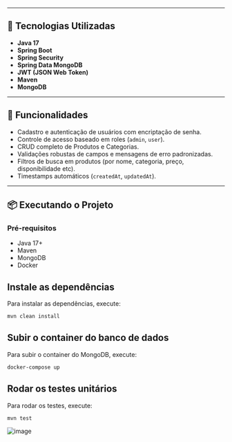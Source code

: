 
---

## 🧰 Tecnologias Utilizadas

- **Java 17**
- **Spring Boot**
- **Spring Security**
- **Spring Data MongoDB**
- **JWT (JSON Web Token)**
- **Maven**
- **MongoDB**

---

## 🚀 Funcionalidades

- Cadastro e autenticação de usuários com encriptação de senha.
- Controle de acesso baseado em roles (`admin`, `user`).
- CRUD completo de Produtos e Categorias.
- Validações robustas de campos e mensagens de erro padronizadas.
- Filtros de busca em produtos (por nome, categoria, preço, disponibilidade etc).
- Timestamps automáticos (`createdAt`, `updatedAt`).

---

## 📦 Executando o Projeto

### Pré-requisitos

- Java 17+
- Maven
- MongoDB
- Docker

## Instale as dependências

Para instalar as dependências, execute:

```bash
mvn clean install
```

## Subir o container do banco de dados

Para subir o container do MongoDB, execute:

```bash
docker-compose up
```

## Rodar os testes unitários

Para rodar os testes, execute:

```bash
mvn test
```
![image](https://github.com/user-attachments/assets/cec622d2-0811-4a84-82d1-ab8e5c3bd00a)

